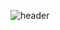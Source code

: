 ![header](https://capsule-render.vercel.app/api?type=Waving&color=auto&height=100&section=header&text=rladmschd235%20Github&fontSize=50)
